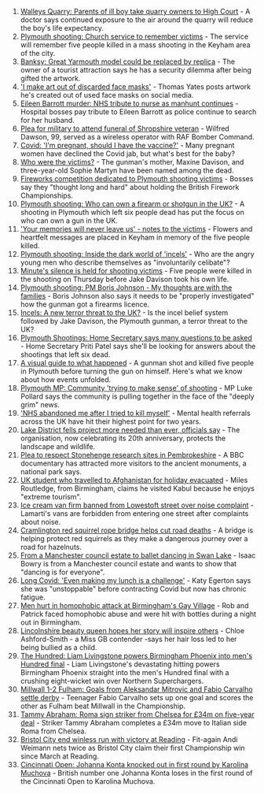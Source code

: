 1. [Walleys Quarry: Parents of ill boy take quarry owners to High Court](https://www.bbc.co.uk/news/uk-england-stoke-staffordshire-58245841) - A doctor says continued exposure to the air around the quarry will reduce the boy's life expectancy.
2. [Plymouth shooting: Church service to remember victims](https://www.bbc.co.uk/news/uk-england-devon-58254573) - The service will remember five people killed in a mass shooting in the Keyham area of the city.
3. [Banksy: Great Yarmouth model could be replaced by replica](https://www.bbc.co.uk/news/uk-england-norfolk-58247873) - The owner of a tourist attraction says he has a security dilemma after being gifted the artwork.
4. ['I make art out of discarded face masks'](https://www.bbc.co.uk/news/uk-england-nottinghamshire-58187835) - Thomas Yates posts artwork he's created out of used face masks on social media.
5. [Eileen Barrott murder: NHS tribute to nurse as manhunt continues](https://www.bbc.co.uk/news/uk-england-leeds-58243279) - Hospital bosses pay tribute to Eileen Barrott as police continue to search for her husband.
6. [Plea for military to attend funeral of Shropshire veteran](https://www.bbc.co.uk/news/uk-england-shropshire-58242816) - Wilfred Dawson, 99, served as a wireless operator with RAF Bomber Command.
7. [Covid: 'I'm pregnant, should I have the vaccine?'](https://www.bbc.co.uk/news/uk-england-london-58089039) - Many pregnant women have declined the Covid jab, but what's best for the baby?
8. [Who were the victims?](https://www.bbc.co.uk/news/uk-58202760) - The gunman's mother, Maxine Davison, and three-year-old Sophie Martyn have been named among the dead.
9. [Fireworks competition dedicated to Plymouth shooting victims](https://www.bbc.co.uk/news/uk-england-devon-58240787) - Bosses say they "thought long and hard" about holding the British Firework Championships.
10. [Plymouth shooting: Who can own a firearm or shotgun in the UK?](https://www.bbc.co.uk/news/uk-58198857) - A shooting in Plymouth which left six people dead has put the focus on who can own a gun in the UK.
11. ['Your memories will never leave us' - notes to the victims](https://www.bbc.co.uk/news/uk-england-devon-58229935) - Flowers and heartfelt messages are placed in Keyham in memory of the five people killed.
12. [Plymouth shooting: Inside the dark world of 'incels'](https://www.bbc.co.uk/news/blogs-trending-44053828) - Who are the angry young men who describe themselves as "involuntarily celibate"?
13. [Minute's silence is held for shooting victims](https://www.bbc.co.uk/news/uk-england-devon-58228401) - Five people were killed in the shooting on Thursday before Jake Davison took his own life.
14. [Plymouth shooting: PM Boris Johnson - My thoughts are with the families](https://www.bbc.co.uk/news/uk-58207986) - Boris Johnson also says it needs to be "properly investigated" how the gunman got a firearms licence.
15. [Incels: A new terror threat to the UK?](https://www.bbc.co.uk/news/uk-58207064) - Is the incel belief system followed by Jake Davison, the Plymouth gunman, a terror threat to the UK?
16. [Plymouth Shootings: Home Secretary says many questions to be asked](https://www.bbc.co.uk/news/uk-58200691) - Home Secretary Priti Patel says she'll be looking for answers about the shootings that left six dead.
17. [A visual guide to what happened](https://www.bbc.co.uk/news/uk-england-devon-58200336) - A gunman shot and killed five people in Plymouth before turning the gun on himself. Here's what we know about how events unfolded.
18. [Plymouth MP: Community 'trying to make sense' of shooting](https://www.bbc.co.uk/news/uk-58198078) - MP Luke Pollard says the community is pulling together in the face of the "deeply grim" news.
19. ['NHS abandoned me after I tried to kill myself'](https://www.bbc.co.uk/news/uk-58085428) - Mental health referrals across the UK have hit their highest point for two years.
20. [Lake District fells project more needed than ever, officials say](https://www.bbc.co.uk/news/uk-england-cumbria-58248361) - The organisation, now celebrating its 20th anniversary, protects the landscape and wildlife.
21. [Plea to respect Stonehenge research sites in Pembrokeshire](https://www.bbc.co.uk/news/uk-wales-58247235) - A BBC documentary has attracted more visitors to the ancient monuments, a national park says.
22. [UK student who travelled to Afghanistan for holiday evacuated](https://www.bbc.co.uk/news/uk-england-birmingham-58244518) - Miles Routledge, from Birmingham, claims he visited Kabul because he enjoys "extreme tourism".
23. [Ice cream van firm banned from Lowestoft street over noise complaint](https://www.bbc.co.uk/news/uk-england-suffolk-58243851) - Lamarti's vans are forbidden from entering one street after complaints about noise.
24. [Cramlington red squirrel rope bridge helps cut road deaths](https://www.bbc.co.uk/news/uk-england-tyne-58245296) - A bridge is helping protect red squirrels as they make a dangerous journey over a road for hazelnuts.
25. [From a Manchester council estate to ballet dancing in Swan Lake](https://www.bbc.co.uk/news/uk-england-manchester-58206917) - Isaac Bowry is from a Manchester council estate and wants to show that "dancing is for everyone".
26. [Long Covid: 'Even making my lunch is a challenge'](https://www.bbc.co.uk/news/uk-england-york-north-yorkshire-58249862) - Katy Egerton says she was "unstoppable" before contracting Covid but now has chronic fatigue.
27. [Men hurt in homophobic attack at Birmingham's Gay Village](https://www.bbc.co.uk/news/uk-england-birmingham-58237076) - Rob and Patrick faced homophobic abuse and were hit with bottles during a night out in Birmingham.
28. [Lincolnshire beauty queen hopes her story will inspire others](https://www.bbc.co.uk/news/uk-england-lincolnshire-58236375) - Chloe Ashford-Smith - a Miss GB contender -says her hair loss led to her being bullied as a child.
29. [The Hundred: Liam Livingstone powers Birmingham Phoenix into men's Hundred final](https://www.bbc.co.uk/sport/cricket/58250735) - Liam Livingstone's devastating hitting powers Birmingham Phoenix straight into the men's Hundred final with a crushing eight-wicket win over Northern Superchargers.
30. [Millwall 1-2 Fulham: Goals from Aleksandar Mitrovic and Fabio Carvalho settle derby](https://www.bbc.co.uk/sport/football/58154318) - Teenager Fabio Carvalho sets up one goal and scores the other as Fulham beat Millwall in the Championship.
31. [Tammy Abraham: Roma sign striker from Chelsea for £34m on five-year deal](https://www.bbc.co.uk/sport/football/58242137) - Striker Tammy Abraham completes a £34m move to Italian side Roma from Chelsea.
32. [Bristol City end winless run with victory at Reading](https://www.bbc.co.uk/sport/football/58154322) - Fit-again Andi Weimann nets twice as Bristol City claim their first Championship win since March at Reading.
33. [Cincinnati Open: Johanna Konta knocked out in first round by Karolina Muchova](https://www.bbc.co.uk/sport/tennis/58249520) - British number one Johanna Konta loses in the first round of the Cincinnati Open to Karolina Muchova.

